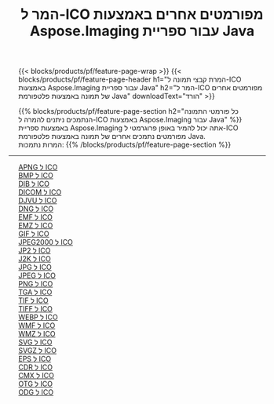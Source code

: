 ﻿---
title: המר ל-ICO מפורמטים אחרים באמצעות Aspose.Imaging עבור ספריית Java 
weight: 3920
url: /he/java/conversion/to/ico 
lang: he
langdirlevel: 2
locales: zh-hans,ja,it,ru,de,es,fr,nl,id,lt,pl,pt,vi,tr,ko,zh-hant,ar,hi,th,sv,cs,uk,he
description: באמצעות Aspose.Imaging ניתן להמיר ל-ICO מפורמטים אחרים באמצעות Java
---

{{< blocks/products/pf/feature-page-wrap >}}
{{< blocks/products/pf/feature-page-header h1="המרת קבצי תמונה ל-ICO באמצעות Aspose.Imaging עבור ספריית Java" h2="המר ל-ICO מפורמטים אחרים של תמונה באמצעות פלטפורמת Java" downloadText="הורד" >}}


{{% blocks/products/pf/feature-page-section  h2="כל פורמטי התמונה הנתמכים ניתנים להמרה ל-ICO באמצעות Aspose.Imaging עבור Java" %}}
באמצעות ספריית Aspose.Imaging אתה יכול להמיר באופן פרוגרמטי ל-ICO מפורמטים נתמכים אחרים של תמונה באמצעות פלטפורמת Java.
<br/>
המרות נתמכות:
{{% /blocks/products/pf/feature-page-section %}}
<div class="container-fluid productfamilypage bg-gray">
    <div class="convertypes bg-gray agp-content section">
        <div class="container">
		<hr style="margin-left:-20px;"/>
		<div class="row other-converters">
		    <div class='col-md-2 other-converter remove-lp remove-rp'><a href="/imaging/he/java/conversion/apng-to-ico" >APNG ל ICO</a></div>
<div class='col-md-2 other-converter remove-lp remove-rp'><a href="/imaging/he/java/conversion/bmp-to-ico" >BMP ל ICO</a></div>
<div class='col-md-2 other-converter remove-lp remove-rp'><a href="/imaging/he/java/conversion/dib-to-ico" >DIB ל ICO</a></div>
<div class='col-md-2 other-converter remove-lp remove-rp'><a href="/imaging/he/java/conversion/dicom-to-ico" >DICOM ל ICO</a></div>
<div class='col-md-2 other-converter remove-lp remove-rp'><a href="/imaging/he/java/conversion/djvu-to-ico" >DJVU ל ICO</a></div>
<div class='col-md-2 other-converter remove-lp remove-rp'><a href="/imaging/he/java/conversion/dng-to-ico" >DNG ל ICO</a></div>
<div class='col-md-2 other-converter remove-lp remove-rp'><a href="/imaging/he/java/conversion/emf-to-ico" >EMF ל ICO</a></div>
<div class='col-md-2 other-converter remove-lp remove-rp'><a href="/imaging/he/java/conversion/emz-to-ico" >EMZ ל ICO</a></div>
<div class='col-md-2 other-converter remove-lp remove-rp'><a href="/imaging/he/java/conversion/gif-to-ico" >GIF ל ICO</a></div>
<div class='col-md-2 other-converter remove-lp remove-rp'><a href="/imaging/he/java/conversion/jpeg2000-to-ico" >JPEG2000 ל ICO</a></div>
<div class='col-md-2 other-converter remove-lp remove-rp'><a href="/imaging/he/java/conversion/jp2-to-ico" >JP2 ל ICO</a></div>
<div class='col-md-2 other-converter remove-lp remove-rp'><a href="/imaging/he/java/conversion/j2k-to-ico" >J2K ל ICO</a></div>
<div class='col-md-2 other-converter remove-lp remove-rp'><a href="/imaging/he/java/conversion/jpg-to-ico" >JPG ל ICO</a></div>
<div class='col-md-2 other-converter remove-lp remove-rp'><a href="/imaging/he/java/conversion/jpeg-to-ico" >JPEG ל ICO</a></div>
<div class='col-md-2 other-converter remove-lp remove-rp'><a href="/imaging/he/java/conversion/png-to-ico" >PNG ל ICO</a></div>
<div class='col-md-2 other-converter remove-lp remove-rp'><a href="/imaging/he/java/conversion/tga-to-ico" >TGA ל ICO</a></div>
<div class='col-md-2 other-converter remove-lp remove-rp'><a href="/imaging/he/java/conversion/tif-to-ico" >TIF ל ICO</a></div>
<div class='col-md-2 other-converter remove-lp remove-rp'><a href="/imaging/he/java/conversion/tiff-to-ico" >TIFF ל ICO</a></div>
<div class='col-md-2 other-converter remove-lp remove-rp'><a href="/imaging/he/java/conversion/webp-to-ico" >WEBP ל ICO</a></div>
<div class='col-md-2 other-converter remove-lp remove-rp'><a href="/imaging/he/java/conversion/wmf-to-ico" >WMF ל ICO</a></div>
<div class='col-md-2 other-converter remove-lp remove-rp'><a href="/imaging/he/java/conversion/wmz-to-ico" >WMZ ל ICO</a></div>
<div class='col-md-2 other-converter remove-lp remove-rp'><a href="/imaging/he/java/conversion/svg-to-ico" >SVG ל ICO</a></div>
<div class='col-md-2 other-converter remove-lp remove-rp'><a href="/imaging/he/java/conversion/svgz-to-ico" >SVGZ ל ICO</a></div>
<div class='col-md-2 other-converter remove-lp remove-rp'><a href="/imaging/he/java/conversion/eps-to-ico" >EPS ל ICO</a></div>
<div class='col-md-2 other-converter remove-lp remove-rp'><a href="/imaging/he/java/conversion/cdr-to-ico" >CDR ל ICO</a></div>
<div class='col-md-2 other-converter remove-lp remove-rp'><a href="/imaging/he/java/conversion/cmx-to-ico" >CMX ל ICO</a></div>
<div class='col-md-2 other-converter remove-lp remove-rp'><a href="/imaging/he/java/conversion/otg-to-ico" >OTG ל ICO</a></div>
<div class='col-md-2 other-converter remove-lp remove-rp'><a href="/imaging/he/java/conversion/odg-to-ico" >ODG ל ICO</a></div>
                </div>
        </div>
    </div>
</div>
<br/>

